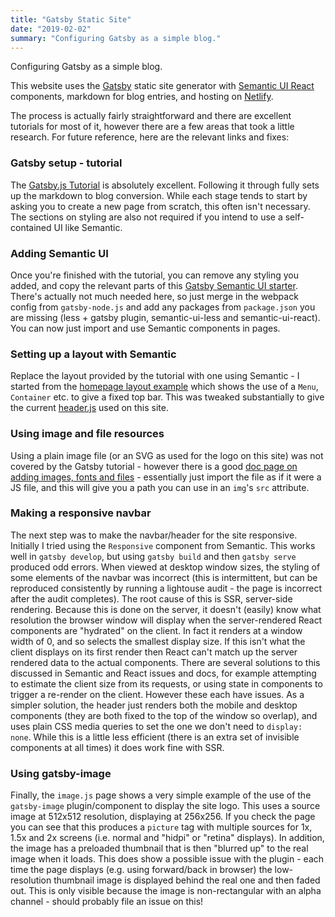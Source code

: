 ```yaml
---
title: "Gatsby Static Site"
date: "2019-02-02"
summary: "Configuring Gatsby as a simple blog."
---
```


Configuring Gatsby as a simple blog.<!--end-->

This website uses the [Gatsby](https://www.gatsbyjs.org/) static site generator with [Semantic UI React](https://react.semantic-ui.com/) components, markdown for blog entries, and hosting on [Netlify](https://www.netlify.com/).

The process is actually fairly straightforward and there are excellent tutorials for most of it, however there are a few areas that took a little research. For future reference, here are the relevant links and fixes:

### Gatsby setup - tutorial

The [Gatsby.js Tutorial](https://www.gatsbyjs.org/tutorial/) is absolutely excellent. Following it through fully sets up the markdown to blog conversion. While each stage tends to start by asking you to create a new page from scratch, this often isn't necessary. The sections on styling are also not required if you intend to use a self-contained UI like Semantic.

### Adding Semantic UI

Once you're finished with the tutorial, you can remove any styling you added, and copy the relevant parts of this [Gatsby Semantic UI starter](https://github.com/pretzelhands/gatsby-starter-semantic-ui). There's actually not much needed here, so just merge in the webpack config from `gatsby-node.js` and add any packages from `package.json` you are missing (less + gatsby plugin, semantic-ui-less and semantic-ui-react). You can now just import and use Semantic components in pages.

### Setting up a layout with Semantic

Replace the layout provided by the tutorial with one using Semantic - I started from the [homepage layout example](https://react.semantic-ui.com/layouts/homepage) which shows the use of a `Menu`, `Container` etc. to give a fixed top bar. This was tweaked substantially to give the current [header.js](https://github.com/trepidacious/gatsby-rebeam-org/blob/master/src/components/header.js) used on this site.

### Using image and file resources

Using a plain image file (or an SVG as used for the logo on this site) was not covered by the Gatsby tutorial - however there is a good [doc page on adding images, fonts and files](https://www.gatsbyjs.org/docs/adding-images-fonts-files/) - essentially just import the file as if it were a JS file, and this will give you a path you can use in an `img`'s `src` attribute.

### Making a responsive navbar

The next step was to make the navbar/header for the site responsive. Initially I tried using the `Responsive` component from Semantic. This works well in `gatsby develop`, but using `gatsby build` and then `gatsby serve` produced odd errors. When viewed at desktop window sizes, the styling of some elements of the navbar was incorrect (this is intermittent, but can be reproduced consistently by running a lightouse audit - the page is incorrect after the audit completes). The root cause of this is SSR, server-side rendering. Because this is done on the server, it doesn't (easily) know what resolution the browser window will display when the server-rendered React components are "hydrated" on the client. In fact it renders at a window width of 0, and so selects the smallest display size. If this isn't what the client displays on its first render then React can't match up the server rendered data to the actual components. There are several solutions to this discussed in Semantic and React issues and docs, for example attempting to estimate the client size from its requests, or using state in components to trigger a re-render on the client. However these each have issues. As a simpler solution, the header just renders both the mobile and desktop components (they are both fixed to the top of the window so overlap), and uses plain CSS media queries to set the one we don't need to `display: none`. While this is a little less efficient (there is an extra set of invisible components at all times) it does work fine with SSR.

### Using gatsby-image

Finally, the `image.js` page shows a very simple example of the use of the `gatsby-image` plugin/component to display the site logo. This uses a source image at 512x512 resolution, displaying at 256x256. If you check the page you can see that this produces a `picture` tag with multiple sources for 1x, 1.5x and 2x screens (i.e. normal and "hidpi" or "retina" displays). In addition, the image has a preloaded thumbnail that is then "blurred up" to the real image when it loads. This does show a possible issue with the plugin - each time the page displays (e.g. using forward/back in browser) the low-resolution thumbnail image is displayed behind the real one and then faded out. This is only visible because the image is non-rectangular with an alpha channel - should probably file an issue on this!